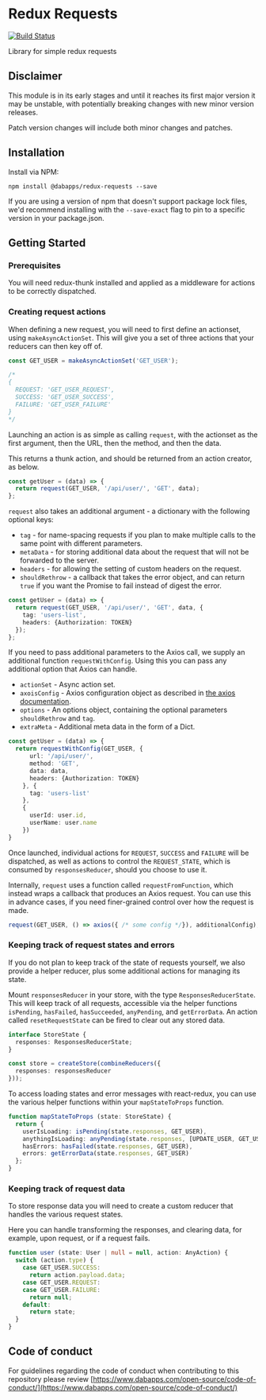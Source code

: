 # Redux Requests

[![Build Status](https://travis-ci.com/dabapps/redux-requests.svg?token=YbH3f6uroz5f5q8RxDdW&branch=master)](https://travis-ci.com/dabapps/redux-requests)

Library for simple redux requests

## Disclaimer

This module is in its early stages and until it reaches its first major version it may be unstable, with potentially breaking changes with new minor version releases.

Patch version changes will include both minor changes and patches.

## Installation

Install via NPM:

```shell
npm install @dabapps/redux-requests --save
```

If you are using a version of npm that doesn't support package lock files, we'd recommend installing with the `--save-exact` flag to pin to a specific version in your package.json.

## Getting Started

### Prerequisites

You will need redux-thunk installed and applied as a middleware for actions to be correctly dispatched.

### Creating request actions

When defining a new request, you will need to first define an actionset, using `makeAsyncActionSet`.  This will give you a set of three actions that your reducers can then key off of.

```typescript
const GET_USER = makeAsyncActionSet('GET_USER');

/*
{
  REQUEST: 'GET_USER_REQUEST',
  SUCCESS: 'GET_USER_SUCCESS',
  FAILURE: 'GET_USER_FAILURE'
}
*/
```

Launching an action is as simple as calling `request`, with the actionset as the first argument, then the URL, then the method, and then the data.

This returns a thunk action, and should be returned from an action creator, as below.

```typescript
const getUser = (data) => {
  return request(GET_USER, '/api/user/', 'GET', data);
};
```

`request` also takes an additional argument - a dictionary with the following optional keys:

* `tag` - for name-spacing requests if you plan to make multiple calls to the same point with different parameters.
* `metaData` - for storing additional data about the request that will not be forwarded to the server.
* `headers` - for allowing the setting of custom headers on the request.
* `shouldRethrow` - a callback that takes the error object, and can return `true` if you want the Promise to fail instead of digest the error.

```typescript
const getUser = (data) => {
  return request(GET_USER, '/api/user/', 'GET', data, {
    tag: 'users-list',
    headers: {Authorization: TOKEN}
  });
};
```

If you need to pass additional parameters to the Axios call, we supply an additional function `requestWithConfig`. Using this you can pass any additional option that Axios can handle.

* `actionSet` - Async action set.
* `axoisConfig` - Axios configuration object as described in [the axios documentation](https://github.com/axios/axios).
* `options` - An options object, containing the optional parameters `shouldRethrow` and `tag`.
* `extraMeta` - Additional meta data in the form of a Dict.

```typescript
const getUser = (data) => {
  return requestWithConfig(GET_USER, {
      url: '/api/user/',
      method: 'GET',
      data: data,
      headers: {Authorization: TOKEN}
    }, {
      tag: 'users-list'
    },
    {
      userId: user.id,
      userName: user.name
    })
}
```

Once launched, individual actions for `REQUEST`, `SUCCESS` and `FAILURE` will be dispatched, as well as actions to control the `REQUEST_STATE`, which is consumed by `responsesReducer`, should you choose to use it.

Internally, `request` uses a function called `requestFromFunction`, which instead wraps a callback that produces an Axios request.  You can use this in advance cases, if you need finer-grained control over how the request is made.

```typescript
request(GET_USER, () => axios({ /* some config */}), additionalConfig);
```


### Keeping track of request states and errors

If you do not plan to keep track of the state of requests yourself, we also provide a helper reducer, plus some additional actions for managing its state.

Mount `responsesReducer` in your store, with the type `ResponsesReducerState`.  This will keep track of all requests, accessible via the helper functions `isPending`, `hasFailed`, `hasSucceeded`, `anyPending`, and `getErrorData`.  An action called `resetRequestState` can be fired to clear out any stored data.


```typescript
interface StoreState {
  responses: ResponsesReducerState;
}

const store = createStore(combineReducers({
  responses: responsesReducer
}));
```

To access loading states and error messages with react-redux, you can use the various helper functions within your `mapStateToProps` function.

```typescript
function mapStateToProps (state: StoreState) {
  return {
    userIsLoading: isPending(state.responses, GET_USER),
    anythingIsLoading: anyPending(state.responses, [UPDATE_USER, GET_USER]),
    hasErrors: hasFailed(state.responses, GET_USER),
    errors: getErrorData(state.responses, GET_USER)
  };
}
```

### Keeping track of request data

To store response data you will need to create a custom reducer that handles the various request states.

Here you can handle transforming the responses, and clearing data, for example, upon request, or if a request fails.

```typescript
function user (state: User | null = null, action: AnyAction) {
  switch (action.type) {
    case GET_USER.SUCCESS:
      return action.payload.data;
    case GET_USER.REQUEST:
    case GET_USER.FAILURE:
      return null;
    default:
      return state;
  }
}
```

## Code of conduct

For guidelines regarding the code of conduct when contributing to this repository please review [https://www.dabapps.com/open-source/code-of-conduct/](https://www.dabapps.com/open-source/code-of-conduct/)
